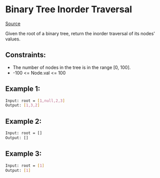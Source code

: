 # Binary Tree Inorder Traversal
[Source](https://leetcode.com/problems/binary-tree-inorder-traversal/)

Given the root of a binary tree, return the inorder traversal of its nodes' values.

## Constraints:

 - The number of nodes in the tree is in the range [0, 100].
 - -100 <= Node.val <= 100



## Example 1:
```sh
Input: root = [1,null,2,3]
Output: [1,3,2]
```

## Example 2:
```sh
Input: root = []
Output: []
```

## Example 3:
```sh
Input: root = [1]
Output: [1]
```